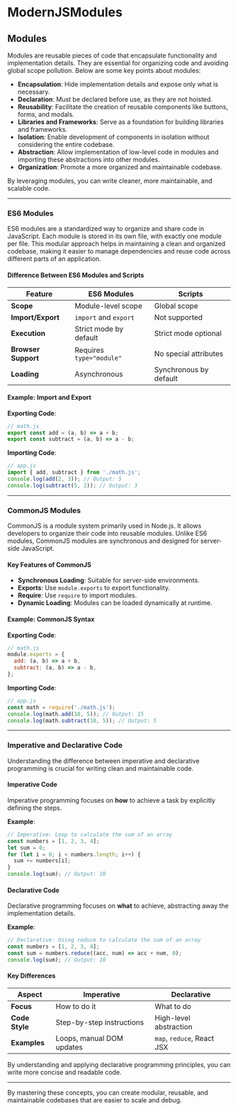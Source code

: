 # ModernJSModules

## Modules

Modules are reusable pieces of code that encapsulate functionality and implementation details. They are essential for organizing code and avoiding global scope pollution. Below are some key points about modules:

- **Encapsulation**: Hide implementation details and expose only what is necessary.
- **Declaration**: Must be declared before use, as they are not hoisted.
- **Reusability**: Facilitate the creation of reusable components like buttons, forms, and modals.
- **Libraries and Frameworks**: Serve as a foundation for building libraries and frameworks.
- **Isolation**: Enable development of components in isolation without considering the entire codebase.
- **Abstraction**: Allow implementation of low-level code in modules and importing these abstractions into other modules.
- **Organization**: Promote a more organized and maintainable codebase.

By leveraging modules, you can write cleaner, more maintainable, and scalable code.

---

### ES6 Modules

ES6 modules are a standardized way to organize and share code in JavaScript. Each module is stored in its own file, with exactly one module per file. This modular approach helps in maintaining a clean and organized codebase, making it easier to manage dependencies and reuse code across different parts of an application.

#### Difference Between ES6 Modules and Scripts

| Feature                | ES6 Modules                 | Scripts                   |
|------------------------|-----------------------------|---------------------------|
| **Scope**              | Module-level scope          | Global scope             |
| **Import/Export**      | `import` and `export`       | Not supported            |
| **Execution**          | Strict mode by default      | Strict mode optional     |
| **Browser Support**    | Requires `type="module"`    | No special attributes    |
| **Loading**            | Asynchronous               | Synchronous by default   |

#### Example: Import and Export

**Exporting Code**:
```javascript
// math.js
export const add = (a, b) => a + b;
export const subtract = (a, b) => a - b;
```

**Importing Code**:
```javascript
// app.js
import { add, subtract } from './math.js';
console.log(add(2, 3)); // Output: 5
console.log(subtract(5, 2)); // Output: 3
```

---

### CommonJS Modules

CommonJS is a module system primarily used in Node.js. It allows developers to organize their code into reusable modules. Unlike ES6 modules, CommonJS modules are synchronous and designed for server-side JavaScript.

#### Key Features of CommonJS

- **Synchronous Loading**: Suitable for server-side environments.
- **Exports**: Use `module.exports` to export functionality.
- **Require**: Use `require` to import modules.
- **Dynamic Loading**: Modules can be loaded dynamically at runtime.

#### Example: CommonJS Syntax

**Exporting Code**:
```javascript
// math.js
module.exports = {
  add: (a, b) => a + b,
  subtract: (a, b) => a - b,
};
```

**Importing Code**:
```javascript
// app.js
const math = require('./math.js');
console.log(math.add(10, 5)); // Output: 15
console.log(math.subtract(10, 5)); // Output: 5
```

---

### Imperative and Declarative Code

Understanding the difference between imperative and declarative programming is crucial for writing clean and maintainable code.

#### Imperative Code

Imperative programming focuses on **how** to achieve a task by explicitly defining the steps.

**Example**:
```javascript
// Imperative: Loop to calculate the sum of an array
const numbers = [1, 2, 3, 4];
let sum = 0;
for (let i = 0; i < numbers.length; i++) {
  sum += numbers[i];
}
console.log(sum); // Output: 10
```

#### Declarative Code

Declarative programming focuses on **what** to achieve, abstracting away the implementation details.

**Example**:
```javascript
// Declarative: Using reduce to calculate the sum of an array
const numbers = [1, 2, 3, 4];
const sum = numbers.reduce((acc, num) => acc + num, 0);
console.log(sum); // Output: 10
```

#### Key Differences

| Aspect                 | Imperative                  | Declarative               |
|------------------------|-----------------------------|---------------------------|
| **Focus**              | How to do it               | What to do                |
| **Code Style**         | Step-by-step instructions  | High-level abstraction    |
| **Examples**           | Loops, manual DOM updates  | `map`, `reduce`, React JSX|

By understanding and applying declarative programming principles, you can write more concise and readable code.

---

By mastering these concepts, you can create modular, reusable, and maintainable codebases that are easier to scale and debug.

